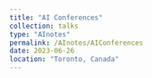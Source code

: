```yaml
---
title: "AI Conferences"
collection: talks
type: "AInotes"
permalink: /AInotes/AIConferences
date: 2023-06-26
location: "Toronto, Canada"
---
```

